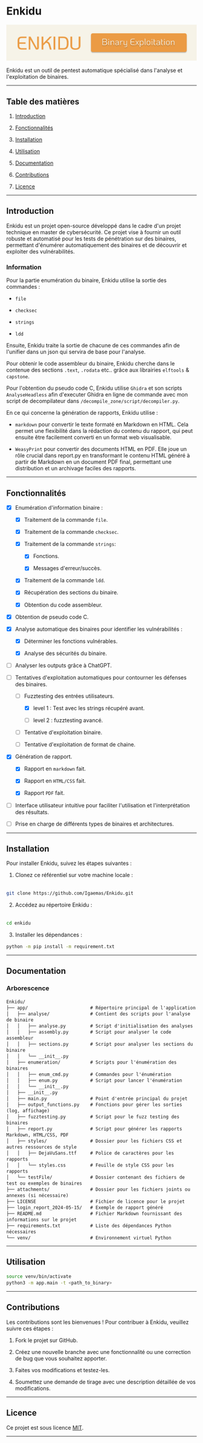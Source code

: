 # Enkidu

![](/attachments/banner.png)

Enkidu est un outil de pentest automatique spécialisé dans l'analyse et l'exploitation de binaires.

---

## Table des matières

1. [Introduction](#introduction)

2. [Fonctionnalités](#fonctionnalités)

3. [Installation](#installation)

4. [Utilisation](#utilisation)

5. [Documentation](#documentation)

6. [Contributions](#contributions)

7. [Licence](#licence)

---

## Introduction

Enkidu est un projet open-source développé dans le cadre d'un projet technique en master de cybersécurité. Ce projet vise à fournir un outil robuste et automatisé pour les tests de pénétration sur des binaires, permettant d'énumérer automatiquement des binaires et de découvrir et exploiter des vulnérabilités.

### Information

Pour la partie enumération du binaire, Enkidu utilise la sortie des commandes :

- `file`

- `checksec`

- `strings`

- `ldd`

Ensuite, Enkidu traite la sortie de chacune de ces commandes afin de l'unifier dans un json qui servira de base pour l'analyse.

Pour obtenir le code assembleur du binaire, Enkidu cherche dans le contenue des sections `.text`, `.rodata` etc.. grâce aux librairies `elftools` & `capstone`. 

Pour l'obtention du pseudo code C, Enkidu utilise `Ghidra` et son scripts `AnalyseHeadless` afin d'executer Ghidra en ligne de commande avec mon script de decompilateur dans `/decompile_zone/script/decompiler.py`.

En ce qui concerne la génération de rapports, Enkidu utilise :

- `markdown` pour convertir le texte formaté en Markdown en HTML. Cela permet une flexibilité dans la rédaction du contenu du rapport, qui peut ensuite être facilement converti en un format web visualisable.

- `WeasyPrint` pour convertir des documents HTML en PDF. Elle joue un rôle crucial dans report.py en transformant le contenu HTML généré à partir de Markdown en un document PDF final, permettant une distribution et un archivage faciles des rapports.
---

## Fonctionnalités

- [x] Enumération d'information binaire :

    - [x] Traitement de la commande `file`.

    - [x] Traitement de la commande `checksec`.

    - [x] Traitement de la commande `strings`:

        - [x] Fonctions.

        - [x] Messages d'erreur/succès.

    - [x] Traitement de la commande `ldd`.

    - [x] Récupération des sections du binaire.

    - [x] Obtention du code assembleur.

- [x] Obtention de pseudo code C.

- [x] Analyse automatique des binaires pour identifier les vulnérabilités :

    - [x] Déterminer les fonctions vulnérables.

    - [x] Analyse des sécurités du binaire.

- [ ] Analyser les outputs grâce à ChatGPT.

- [ ] Tentatives d'exploitation automatiques pour contourner les défenses des binaires.

    - [ ] Fuzztesting des entrées utilisateurs.

        - [x] level 1 : Test avec les strings récupéré avant.

        - [ ] level 2 : fuzztesting avancé.

    - [ ] Tentative d'exploitation binaire.

    - [ ] Tentative d'exploitation de format de chaine.

- [x] Génération de rapport.

    - [x] Rapport en `markdown` fait.

    - [x] Rapport en `HTML/CSS` fait.

    - [x] Rapport `PDF` fait.

- [ ] Interface utilisateur intuitive pour faciliter l'utilisation et l'interprétation des résultats.

- [ ] Prise en charge de différents types de binaires et architectures.

---

## Installation

Pour installer Enkidu, suivez les étapes suivantes :

1. Clonez ce référentiel sur votre machine locale :

```bash

git clone https://github.com/Igaemas/Enkidu.git

```

2. Accédez au répertoire Enkidu :

```bash

cd enkidu

```

3. Installer les dépendances :

```bash
python -m pip install -m requirement.txt

```

---

## Documentation

### Arborescence

```
Enkidu/
├── app/                       # Répertoire principal de l'application
│   ├── analyse/               # Contient des scripts pour l'analyse de binaire
│   │   ├── analyse.py         # Script d'initialisation des analyses
│   │   ├── assembly.py        # Script pour analyser le code assembleur
│   │   ├── sections.py        # Script pour analyser les sections du binaire
│   │   └── __init__.py        
│   ├── enumeration/           # Scripts pour l'énumération des binaires
│   │   ├── enum_cmd.py        # Commandes pour l'énumération
│   │   ├── enum.py            # Script pour lancer l'énumération
│   │   └── __init__.py        
│   ├── __init__.py            
│   ├── main.py                # Point d'entrée principal du projet
│   ├── output_functions.py    # Fonctions pour gérer les sorties (log, affichage)
│   ├── fuzztesting.py         # Script pour le fuzz testing des binaires
│   ├── report.py              # Script pour générer les rapports Markdown, HTML/CSS, PDF
│   ├── styles/                # Dossier pour les fichiers CSS et autres ressources de style
│   │   ├── DejaVuSans.ttf     # Police de caractères pour les rapports
│   │   └── styles.css         # Feuille de style CSS pour les rapports
│   └── testFile/              # Dossier contenant des fichiers de test ou exemples de binaires
├── attachments/               # Dossier pour les fichiers joints ou annexes (si nécessaire)
├── LICENSE                    # Fichier de licence pour le projet
├── login_report_2024-05-15/   # Exemple de rapport généré
├── README.md                  # Fichier Markdown fournissant des informations sur le projet
├── requirements.txt           # Liste des dépendances Python nécessaires
└── venv/                      # Environnement virtuel Python
```

---

## Utilisation

```bash
source venv/bin/activate
python3 -m app.main -t <path_to_binary>
``` 

---

## Contributions

Les contributions sont les bienvenues ! Pour contribuer à Enkidu, veuillez suivre ces étapes :

1. Fork le projet sur GitHub.

2. Créez une nouvelle branche avec une fonctionnalité ou une correction de bug que vous souhaitez apporter.

3. Faites vos modifications et testez-les.

4. Soumettez une demande de tirage avec une description détaillée de vos modifications.

---

## Licence

Ce projet est sous licence [MIT](LICENSE).

---
